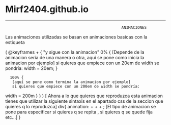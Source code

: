 # Mirf2404.github.io

-------------------------------------------------------------------------------------------------------------------------------------------------------------------------
                                                       ANIMACIONES

Las animaciones utilizadas se basan en animaciones basicas con la estiqueta 

( @keyframes + <Nombre de la animacion> { 
"y sigue con la animacion"
     0% {
        [Depende de la animacion sería de una manera o otra, aquí se pone como inicia la animacion por ejemplo]
       si quieres que empiece con un 20em de width se pondría:
       width = 20em;
      }
      
      100% {
       [aquí se pone como termina la animacion por ejemplo]
       si quieres que empiece con un 200em de width se pondría:
  width = 200m 
      }
    }
)
[ Ahora a lo que quieres que reproduzca esta animacion tienes que utilizar la siguiente sintaxis en el apartado css de la seccion que quieres q lo reproduzca]
div{
animation: <Nombre de la animacion> + <Tiempo que dura> + <Direccion> + <tipo de animacion>;
[El tipo de animacion se pone para especificar si quieres q se repita , si quieres q se quede fija etc...]
}
